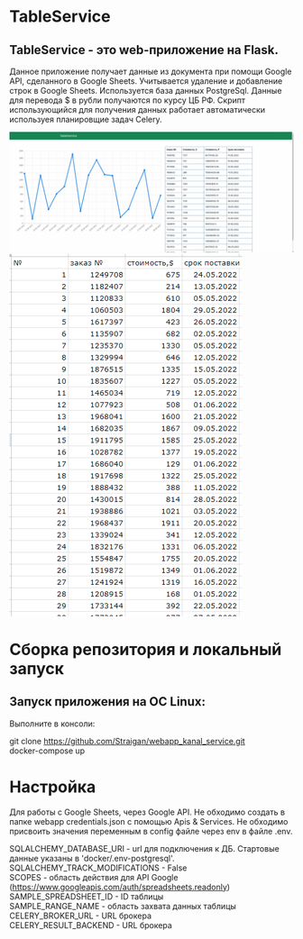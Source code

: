 # TableService

## TableService - это web-приложение на Flask.

Данное приложение получает данные из документа при помощи Google API, сделанного в Google Sheets. 
Учитывается удаление и добавление строк в Google Sheets.
Используется база данных PostgreSql. Данные для перевода $ в рубли получаются по курсу ЦБ РФ.
Скрипт использующийся для получения данных работает автоматически используея планировщие задач Celery.

![Главная страница](docs/1.jpg)
![Пример таблицы](docs/2.jpg)


# Сборка репозитория и локальный запуск

## Запуск приложения на ОС Linux:
Выполните в консоли:

git clone https://github.com/Straigan/webapp_kanal_service.git  
docker-compose up  

# Настройка

Для работы с Google Sheets, через Google API. Не обходимо создать в папке webapp credentials.json с помощью Apis & Services.
Не обходимо присвоить значения переменным в config файле через env в файле .env.

SQLALCHEMY_DATABASE_URI - url для подключения к ДБ. Стартовые данные указаны в 'docker/.env-postgresql'.  
SQLALCHEMY_TRACK_MODIFICATIONS - False  
SCOPES - область действия для API Google (https://www.googleapis.com/auth/spreadsheets.readonly)  
SAMPLE_SPREADSHEET_ID - ID таблицы  
SAMPLE_RANGE_NAME - область захвата данных таблицы  
CELERY_BROKER_URL - URL брокера  
CELERY_RESULT_BACKEND - URL брокера  
